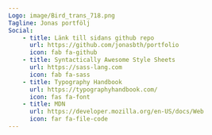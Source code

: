 ```yaml
---
Logo: image/Bird_trans_718.png
Tagline: Jonas portfölj
Social:
    - title: Länk till sidans github repo
      url: https://github.com/jonasbth/portfolio
      icon: fab fa-github
    - title: Syntactically Awesome Style Sheets
      url: https://sass-lang.com
      icon: fab fa-sass
    - title: Typography Handbook
      url: https://typographyhandbook.com/
      icon: fas fa-font
    - title: MDN
      url: https://developer.mozilla.org/en-US/docs/Web
      icon: far fa-file-code
---
```

